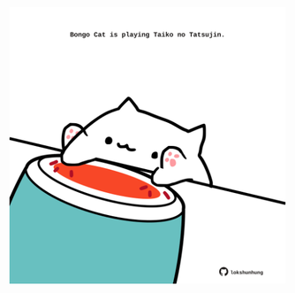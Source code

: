 <!-- built at 28/01/2021, 01:44:23 UTC -->
<p align="center">
  <img width="500" height="500" src="./ReadmeImage.svg">
</p>
